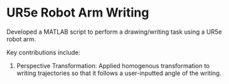 # UR5e Robot Arm Writing
Developed a MATLAB script to perform a drawing/writing task using a UR5e robot arm. 

Key contributions include:
1. Perspective Transformation: Applied homogenous transformation to writing trajectories so that it follows a user-inputted angle of the writing.
